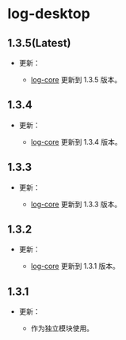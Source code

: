 # log-desktop

## 1.3.5(Latest)

- 更新：

    - [log-core](https://central.sonatype.com/artifact/io.github.sakurajimamaii/log-core/overview) 更新到 1.3.5 版本。

## 1.3.4

- 更新：

    - [log-core](https://central.sonatype.com/artifact/io.github.sakurajimamaii/log-core/overview) 更新到 1.3.4 版本。

## 1.3.3

- 更新：

    - [log-core](https://central.sonatype.com/artifact/io.github.sakurajimamaii/log-core/overview) 更新到 1.3.3 版本。

## 1.3.2

- 更新：

    - [log-core](https://central.sonatype.com/artifact/io.github.sakurajimamaii/log-core/overview) 更新到 1.3.1 版本。

## 1.3.1

- 更新：

    - 作为独立模块使用。

